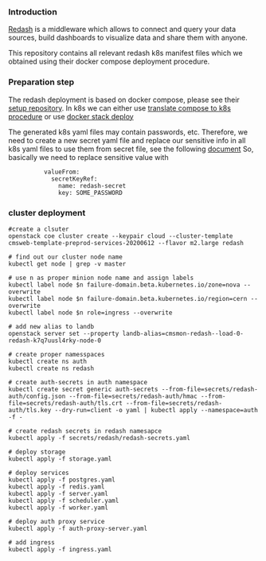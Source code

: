 ### Introduction
[Redash](http://redash.io) is a middleware which allows to
connect and query your data sources, build
dashboards to visualize data and share them with anyone.

This repository contains all relevant redash k8s manifest files
which we obtained using their docker compose deployment procedure.

### Preparation step
The redash deployment is based on docker compose, please see their
[setup repository](https://github.com/getredash/setup).
In k8s we can either use
[translate compose to k8s procedure](https://kubernetes.io/docs/tasks/configure-pod-container/translate-compose-kubernetes/)
or use
[docker stack deploy](https://www.docker.com/blog/simplifying-kubernetes-with-docker-compose-and-friends/)

The generated k8s yaml files may contain passwords, etc. Therefore, we need
to create a new secret yaml file and replace our sensitive info in all
k8s yaml files to use them from secret file, see the following
[document](https://www.digitalocean.com/community/tutorials/how-to-migrate-a-docker-compose-workflow-to-kubernetes)
So, basically we need to replace sensitive value with
```
          valueFrom:
            secretKeyRef:
              name: redash-secret
              key: SOME_PASSWORD
```

### cluster deployment
```
#create a clsuter
openstack coe cluster create --keypair cloud --cluster-template cmsweb-template-preprod-services-20200612 --flavor m2.large redash

# find out our cluster node name
kubectl get node | grep -v master

# use n as proper minion node name and assign labels
kubectl label node $n failure-domain.beta.kubernetes.io/zone=nova --overwrite
kubectl label node $n failure-domain.beta.kubernetes.io/region=cern --overwrite
kubectl label node $n role=ingress --overwrite

# add new alias to landb
openstack server set --property landb-alias=cmsmon-redash--load-0- redash-k7q7uusl4rky-node-0

# create proper namesspaces
kubectl create ns auth
kubectl create ns redash

# create auth-secrets in auth namespace
kubectl create secret generic auth-secrets --from-file=secrets/redash-auth/config.json --from-file=secrets/redash-auth/hmac --from-file=secrets/redash-auth/tls.crt --from-file=secrets/redash-auth/tls.key --dry-run=client -o yaml | kubectl apply --namespace=auth -f -

# create redash secrets in redash namesapce
kubectl apply -f secrets/redash/redash-secrets.yaml

# deploy storage
kubectl apply -f storage.yaml

# deploy services
kubectl apply -f postgres.yaml
kubectl apply -f redis.yaml
kubectl apply -f server.yaml
kubectl apply -f scheduler.yaml
kubectl apply -f worker.yaml

# deploy auth proxy service
kubectl apply -f auth-proxy-server.yaml

# add ingress
kubectl apply -f ingress.yaml
```


